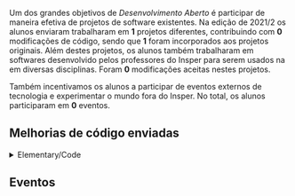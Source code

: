 Um dos grandes objetivos de *Desenvolvimento Aberto* é participar de maneira efetiva de projetos de software existentes. Na edição de 2021/2 os alunos enviaram trabalharam em **1** projetos diferentes, contribuindo com **0** modificações de código, sendo que **1** foram incorporados aos projetos originais. Além destes projetos, os alunos também trabalharam em softwares desenvolvido pelos professores do Insper para serem usados na em diversas disciplinas. Foram <b>0</b> modificações aceitas nestes projetos.

Também incentivamos os alunos a participar de eventos externos de tecnologia e experimentar o mundo fora do Insper. No total, os alunos participaram em <b>0</b> eventos. 

<h2> Melhorias de código enviadas </h2>

<!--<details class="nota" open="">
    <summary> Servidor de desafios </summary>
    <ul style="list-style-type:none;">
    
    </ul>
</details>-->


<details class="note">
<summary> Elementary/Code</summary>

<h4> Issues</h4>
<ul style="list-style-type:none;">


<li><a href=https://github.com/elementary/code/issues/1096> <span style="width: 60px; display: inline-block;"><img style="margin: 0; border: 0;" alt="GitHub issue/pull request detail" src=https://img.shields.io/github/issues/detail/state/elementary/code/1096?label=%20></span> - https://github.com/elementary/code/issues/1096</a></li>  


</ul>

</details>


<h2> Eventos </h2>

<div class="event-grid">
    
</div>